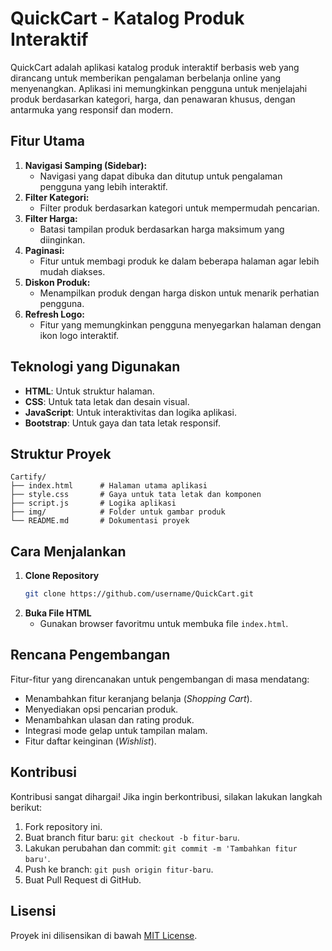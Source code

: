 # **QuickCart - Katalog Produk Interaktif**

QuickCart adalah aplikasi katalog produk interaktif berbasis web yang dirancang untuk memberikan pengalaman berbelanja online yang menyenangkan. Aplikasi ini memungkinkan pengguna untuk menjelajahi produk berdasarkan kategori, harga, dan penawaran khusus, dengan antarmuka yang responsif dan modern.  

## **Fitur Utama**
1. **Navigasi Samping (Sidebar):**  
   - Navigasi yang dapat dibuka dan ditutup untuk pengalaman pengguna yang lebih interaktif.  
2. **Filter Kategori:**  
   - Filter produk berdasarkan kategori untuk mempermudah pencarian.  
3. **Filter Harga:**  
   - Batasi tampilan produk berdasarkan harga maksimum yang diinginkan.  
4. **Paginasi:**  
   - Fitur untuk membagi produk ke dalam beberapa halaman agar lebih mudah diakses.  
5. **Diskon Produk:**  
   - Menampilkan produk dengan harga diskon untuk menarik perhatian pengguna.  
6. **Refresh Logo:**  
   - Fitur yang memungkinkan pengguna menyegarkan halaman dengan ikon logo interaktif.  

## **Teknologi yang Digunakan**
- **HTML**: Untuk struktur halaman.  
- **CSS**: Untuk tata letak dan desain visual.  
- **JavaScript**: Untuk interaktivitas dan logika aplikasi.  
- **Bootstrap**: Untuk gaya dan tata letak responsif.  

## **Struktur Proyek**
```
Cartify/
├── index.html      # Halaman utama aplikasi
├── style.css       # Gaya untuk tata letak dan komponen
├── script.js       # Logika aplikasi
├── img/            # Folder untuk gambar produk
└── README.md       # Dokumentasi proyek
```

## **Cara Menjalankan**
1. **Clone Repository**  
   ```bash
   git clone https://github.com/username/QuickCart.git
   ```
2. **Buka File HTML**  
   - Gunakan browser favoritmu untuk membuka file `index.html`.  

## **Rencana Pengembangan**
Fitur-fitur yang direncanakan untuk pengembangan di masa mendatang:  
- Menambahkan fitur keranjang belanja (*Shopping Cart*).  
- Menyediakan opsi pencarian produk.  
- Menambahkan ulasan dan rating produk.  
- Integrasi mode gelap untuk tampilan malam.  
- Fitur daftar keinginan (*Wishlist*).  

## **Kontribusi**
Kontribusi sangat dihargai! Jika ingin berkontribusi, silakan lakukan langkah berikut:  
1. Fork repository ini.  
2. Buat branch fitur baru: `git checkout -b fitur-baru`.  
3. Lakukan perubahan dan commit: `git commit -m 'Tambahkan fitur baru'`.  
4. Push ke branch: `git push origin fitur-baru`.  
5. Buat Pull Request di GitHub.  

## **Lisensi**
Proyek ini dilisensikan di bawah [MIT License](./LICENSE).  
